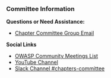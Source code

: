 ### Committee Information
**Questions or Need Assistance:** 
* [Chapter Committee Group Email](mailto:chapter-committee@owasp.org)

**Social Links**
* [OWASP Community Meetings List](https://owasp.org/www-community/meetings/)
* [YouTube Channel](https://www.youtube.com/channel/UCE2nt-oqRjwEAPSBtCtNVSw)
* [Slack Channel #chapters-committee](https://app.slack.com/client/T04T40NHX/C010AF25WSZ/details/top)

